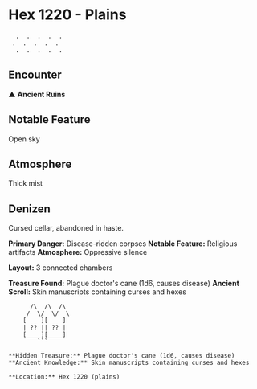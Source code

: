 # Hex 1220 - Plains
```
  .  .  .  .  .
 .  .  .  .  .
  .  .  .  .  .
```

## Encounter

▲ **Ancient Ruins**

## Notable Feature

Open sky

## Atmosphere

Thick mist

## Denizen

Cursed cellar, abandoned in haste.

**Primary Danger:** Disease-ridden corpses
**Notable Feature:** Religious artifacts
**Atmosphere:** Oppressive silence

**Layout:** 3 connected chambers

**Treasure Found:** Plague doctor's cane (1d6, causes disease)
**Ancient Scroll:** Skin manuscripts containing curses and hexes


```
      /\  /\  /\
     /  \/  \/  \
    [    ][    ]
    | ?? || ?? |
    [____][____]
        ```

**Hidden Treasure:** Plague doctor's cane (1d6, causes disease)
**Ancient Knowledge:** Skin manuscripts containing curses and hexes

**Location:** Hex 1220 (plains)
